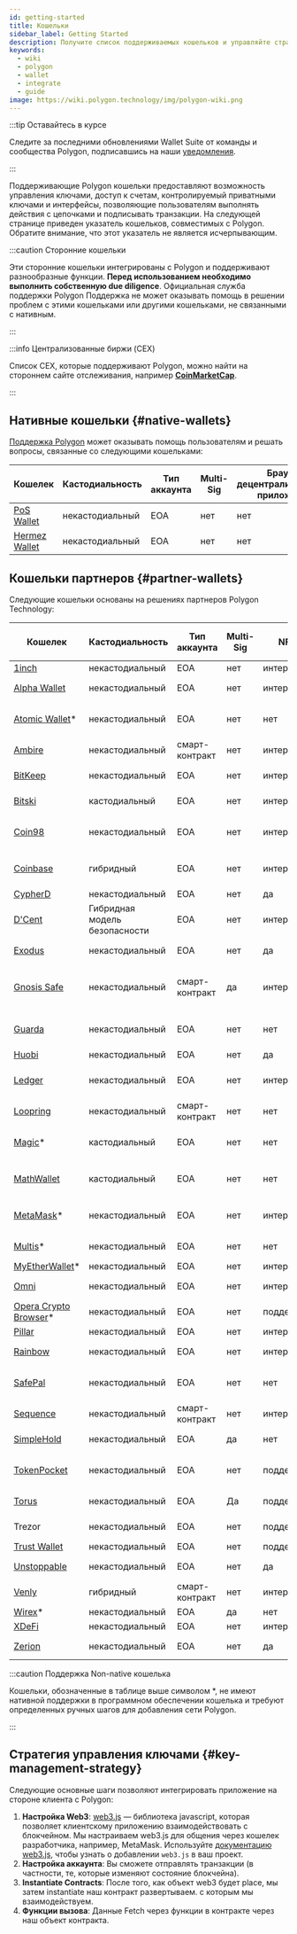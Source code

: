 ```yaml
---
id: getting-started
title: Кошельки
sidebar_label: Getting Started
description: Получите список поддерживаемых кошельков и управляйте стратегией ключей.
keywords:
  - wiki
  - polygon
  - wallet
  - integrate
  - guide
image: https://wiki.polygon.technology/img/polygon-wiki.png
---
```


:::tip Оставайтесь в курсе

Следите за последними обновлениями Wallet Suite от команды и сообщества Polygon, подписавшись на наши [<ins>уведомления</ins>](https://polygon.technology/notifications/).

:::

Поддерживающие Polygon кошельки предоставляют возможность управления ключами, доступ к счетам, контролируемый приватными ключами и интерфейсы, позволяющие пользователям выполнять действия с цепочками и подписывать транзакции.
На следующей странице приведен указатель кошельков, совместимых с Polygon. Обратите внимание,
что этот указатель не является исчерпывающим.

:::caution Сторонние кошельки

Эти сторонние кошельки интегрированы с Polygon и поддерживают разнообразные функции.
**Перед использованием необходимо выполнить собственную due diligence**. Официальная служба поддержки Polygon
Поддержка не может оказывать помощь в решении проблем с этими кошельками или другими кошельками, не связанными с нативным.

:::

:::info Централизованные биржи (CEX)

Список CEX, которые поддерживают Polygon, можно найти на стороннем сайте отслеживания, например
[<ins>**CoinMarketCap**</ins>](https://coinmarketcap.com/currencies/polygon/markets).

:::

## Нативные кошельки {#native-wallets}

[Поддержка Polygon](https://support.polygon.technology/support/home) может оказывать помощь пользователям и решать вопросы, связанные со следующими кошельками:

| Кошелек | Кастодиальность | Тип аккаунта | Multi-Sig | Браузер децентрализованных приложений | Платформа |
|----------------------------------------------------------------------|---------------|--------------|-----------|--------------|----------|
| [PoS Wallet](https://wallet.polygon.technology/login/) | некастодиальный | EOA | нет | нет | браузер |
| [Hermez Wallet](https://wallet.hermez.io/login) | некастодиальный | EOA | нет | нет | браузер |

## Кошельки партнеров {#partner-wallets}

Следующие кошельки основаны на решениях партнеров Polygon Technology:

| Кошелек | Кастодиальность | Тип аккаунта | Multi-Sig | NFT | Браузер децентрализованных приложений | Поддержка моста | Fiat On-Ramp | Платформы |
|---	|---	|---	|---	|---	|---	|---	|---	|---	|
| [1inch](https://1inch.io/wallet/) | некастодиальный | EOA | нет | интерфейс | да | да | да | мобильный |
| [Alpha Wallet](https://alphawallet.com/) | некастодиальный | EOA | нет | интерфейс | да | да | да | мобильный, api/sdk |
| [Atomic Wallet](https://atomicwallet.io/)* | некастодиальный | EOA | нет | нет | нет | нет | да | мобильный, настольный, api/sdk |
| [Ambire](https://www.ambire.com/) | некастодиальный | смарт-контракт | нет | интерфейс | нет | да | да | браузер |
| [BitKeep](https://bitkeep.com/) | некастодиальный | EOA | нет | интерфейс | да | да | Да | mobile, расширение |
| [Bitski](https://www.bitski.com/) | кастодиальный | EOA | нет | интерфейс | нет | да | нет | браузер, api/sdk |
| [Coin98](https://coin98.com/wallet) | некастодиальный | EOA | нет | интерфейс | да | да | да | мобильный, браузер, api/sdk |
| [Coinbase](https://www.coinbase.com/wallet) | гибридный | EOA | нет | интерфейс | да | да | да | мобильный, браузер, api/sdk |
| [CypherD](https://cypherd.io/) | некастодиальный | EOA | нет | да | да | да | да | мобильный |
| [D'Cent](https://dcentwallet.com/) | Гибридная модель безопасности | EOA | нет | интерфейс | да | да | нет | мобильный |
| [Exodus](https://www.exodus.com/) | некастодиальный | EOA | нет | да | нет | нет | да | мобильный, настольный |
| [Gnosis Safe](https://gnosis-safe.io/) | некастодиальный | смарт-контракт | да | интерфейс | нет | нет | нет | mobile, browser, desktop, api/sdk |
| [Guarda](https://guarda.com/) | некастодиальный | EOA | нет | нет | нет | да | да | мобильный, браузер, настольный |
| [Huobi](https://www.itoken.com/en) | некастодиальный | EOA | нет | да | да | да | нет | мобильный |
| [Ledger](https://www.ledger.com/) | некастодиальный | EOA | нет | интерфейс | нет | нет | Да | аппаратный, мобильный, настольный |
| [Loopring](https://loopring.io/#/) | некастодиальный | смарт-контракт | нет | нет | нет | нет | нет | мобильный, api/sdk |
| [Magic](https://fortmatic.com/)* | кастодиальный | EOA | нет | нет | нет |   |   | мобильный, браузер, api/sdk |
| [MathWallet](https://mathwallet.org/en-us/) | кастодиальный | EOA | нет | нет | нет | да | да | мобильный, браузер, api/sdk |
| [MetaMask](https://metamask.io/)* | некастодиальный | EOA | нет | интерфейс | да | нет | нет | мобильный, браузер, api/sdk |
| [Multis](https://multis.co/)* | некастодиальный | EOA | нет | нет | нет |   | да | мобильный, настольный |
| [MyEtherWallet](https://www.myetherwallet.com/)* | некастодиальный | EOA | нет | интерфейс | нет |   | да | мобильный |
| [Omni](https://omni.app/) | некастодиальный | EOA | нет | интерфейс | нет | да |   | мобильный, api/sdk |
| [Opera Crypto Browser](https://www.opera.com/crypto/next)* | некастодиальный | EOA | нет | поддержка | да |   |   | мобильный, браузер |
| [Pillar](https://www.pillar.fi/) | некастодиальный | EOA | нет | интерфейс | нет |   | да | мобильный |
| [Rainbow](https://rainbow.me/) | некастодиальный | EOA | нет | интерфейс | да |   | нет | мобильный, api/sdk |
| [SafePal](https://safepal.io/) | некастодиальный | EOA | нет | нет | да | Да |   | аппаратный, мобильный, api/sdk |
| [Sequence](https://sequence.app/auth) | некастодиальный | смарт-контракт | нет | интерфейс | нет |   |   | браузер, api/sdk |
| [SimpleHold](https://simplehold.io/) | некастодиальный | EOA | да | нет | нет |   | да | мобильный, api/sdk |
| [TokenPocket](https://www.tokenpocket.pro/en) | некастодиальный | EOA | нет | поддержка | да | да | да | мобильный, браузер, api/sdk |
| [Torus](https://toruswallet.io/) | некастодиальный | EOA | Да | поддержка | нет | нет | нет | браузер, api/sdk |
| Trezor | некастодиальный | EOA | нет | поддержка | нет |   |   | аппаратный, мобильный |
| [Trust Wallet](https://trustwallet.com/) | некастодиальный | EOA | нет | поддержка | да |   | да | мобильный |
| [Unstoppable](https://unstoppable.money/) | некастодиальный | EOA | нет | да | да |   | нет | мобильный, api/sdk |
| [Venly](https://www.venly.io/) | гибридный | смарт-контракт | нет | интерфейс | нет |   |   | браузер, api/sdk |
| [Wirex](https://wirexapp.com/en/wirex-wallet)* | некастодиальный | EOA | да | нет | нет |   |   | мобильный |
| [XDeFi](https://www.xdefi.io/) | некастодиальный | EOA | нет | интерфейс | нет | нет | нет | браузер |
| [Zerion](https://zerion.io/) | некастодиальный | EOA | нет | да | да | Да |   | мобильный, браузер |

:::caution Поддержка Non-native кошелька

Кошельки, обозначенные в таблице выше символом *, не имеют нативной поддержки в программном обеспечении кошелька
и требуют определенных ручных шагов для добавления сети Polygon.

:::

## Стратегия управления ключами {#key-management-strategy}

Следующие основные шаги позволяют интегрировать приложение на стороне клиента с Polygon:

1. **Настройка Web3**: [web3.js](https://web3js.readthedocs.io/) — библиотека javascript, которая
позволяет клиентскому приложению взаимодействовать с блокчейном. Мы настраиваем web3.js для общения через кошелек разработчика, например, MetaMask. Используйте [документацию web3.js](https://web3js.readthedocs.io/en/v1.2.2/getting-started.html#adding-web3-js), чтобы узнать о добавлении `web3.js` в ваш проект.
2. **Настройка аккаунта**: Вы сможете отправлять транзакции (в частности, те, которые изменяют состояние блокчейна).
3. **Instantiate Contracts**: После того, как объект web3 будет place, мы затем instantiate наш контракт развертываем. с которым мы взаимодействуем.
4. **Функции вызова**: Данные Fetch через функции в контракте через наш объект контракта.
